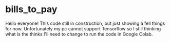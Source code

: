 # bills_to_pay

Hello everyone! This code still in construction, but just showing a fell things for now. Unfortunately my pc cannot support Tensorflow so I still thinking what is the thinks I'll need to change to run the code in Google Colab.
